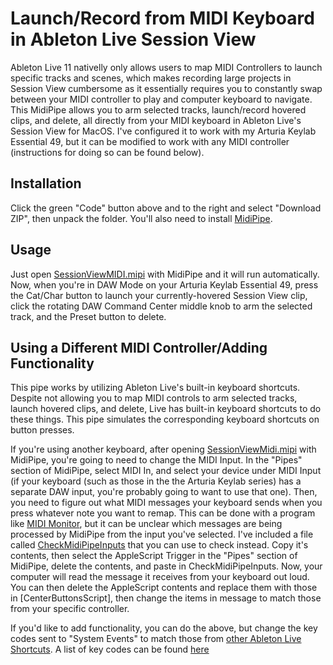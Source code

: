 # Launch/Record from MIDI Keyboard in Ableton Live Session View

Ableton Live 11 nativelly only allows users to map MIDI Controllers to launch specific tracks and scenes, which makes recording large projects in Session View cumbersome as it essentially requires you to constantly swap between your MIDI controller to play and computer keyboard to navigate. This MidiPipe allows you to arm selected tracks, launch/record hovered clips, and delete, all directly from your MIDI keyboard in Ableton Live's Session View for MacOS. I've configured it to work with my Arturia Keylab Essential 49, but it can be modified to work with any MIDI controller (instructions for doing so can be found below).

## Installation

Click the green "Code" button above and to the right and select "Download ZIP", then unpack the folder. You'll also need to install [MidiPipe](http://www.subtlesoft.square7.net/MidiPipe.html).

## Usage

Just open [SessionViewMIDI.mipi](./SessionViewMIDI.mipi) with MidiPipe and it will run automatically. Now, when you're in DAW Mode on your Arturia Keylab Essential 49, press the Cat/Char button to launch your currently-hovered Session View clip, click the rotating DAW Command Center middle knob to arm the selected track, and the Preset button to delete.

## Using a Different MIDI Controller/Adding Functionality

This pipe works by utilizing Ableton Live's built-in keyboard shortcuts. Despite not allowing you to map MIDI controls to arm selected tracks, launch hovered clips, and delete, Live has built-in keyboard shortcuts to do these things. This pipe simulates the corresponding keyboard shortcuts on button presses.

If you're using another keyboard, after opening [SessionViewMidi.mipi](./SessionViewMIDI.mipi) with MidiPipe, you're going to need to change the MIDI Input. In the "Pipes" section of MidiPipe, select MIDI In, and select your device under MIDI Input (if your keyboard (such as those in the the Arturia Keylab series) has a separate DAW input, you're probably going to want to use that one). Then, you need to figure out what MIDI messages your keyboard sends when you press whatever note you want to remap. This can be done with a program like [MIDI Monitor](https://www.snoize.com/midimonitor/), but it can be unclear which messages are being processed by MidiPipe from the input you've selected. I've included a file called [CheckMidiPipeInputs](./CheckMidiPipeInputs) that you can use to check instead. Copy it's contents, then select the AppleScript Trigger in the "Pipes" section of MidiPipe, delete the contents, and paste in CheckMidiPipeInputs. Now, your computer will read the message it receives from your keyboard out loud. You can then delete the AppleScript contents and replace them with those in [CenterButtonsScript], then change the items in message to match those from your specific controller.

If you'd like to add functionality, you can do the above, but change the key codes sent to "System Events" to match those from [other Ableton Live Shortcuts](https://www.ableton.com/en/manual/live-keyboard-shortcuts/). A list of key codes can be found [here](https://eastmanreference.com/complete-list-of-applescript-key-codes)
